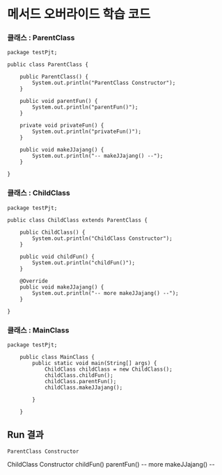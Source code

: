 # 메서드 오버라이드 학습 코드

### 클래스 : ParentClass
	package testPjt;
	
	public class ParentClass {
		
		public ParentClass() {
			System.out.println("ParentClass Constructor");
		}
		
		public void parentFun() {
			System.out.println("parentFun()");
		}
		
		private void privateFun() {
			System.out.println("privateFun()");
		}
		
		public void makeJJajang() {
			System.out.println("-- makeJJajang() --");
		}
	
	}



### 클래스 : ChildClass
	package testPjt;
	
	public class ChildClass extends ParentClass {
		
		public ChildClass() {
			System.out.println("ChildClass Constructor");
		}
	
		public void childFun() {
			System.out.println("childFun()");
		}
		
		@Override
		public void makeJJajang() {
			System.out.println("-- more makeJJajang() --");
		}
	
	}


### 클래스 : MainClass
	package testPjt;
		
		public class MainClass {
			public static void main(String[] args) {
				ChildClass childClass = new ChildClass();
				childClass.childFun();
				childClass.parentFun();
				childClass.makeJJajang();
				
			}
		
		}

## Run 결과
	ParentClass Constructor
ChildClass Constructor
childFun()
parentFun()
-- more makeJJajang() --
